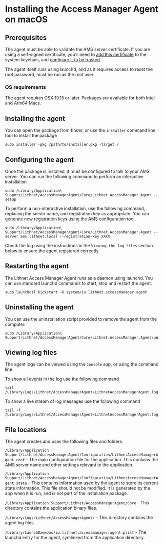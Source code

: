 # Installing the Access Manager Agent on macOS

## Prerequisites

The agent must be able to validate the AMS server certificate. If you are using a self-signed certificate, you'll need to [add this certificate](https://support.apple.com/en-au/guide/keychain-access/kyca2431/mac) to the system keychain, and [configure it to be trusted](https://support.apple.com/en-au/guide/keychain-access/kyca11871/mac).

The agent itself runs using launchd, and as it requires access to reset the root password, must be run as the root user.

### OS requirements

The agent requires OSX 10.15 or later. Packages are available for both Intel and Arm64 Macs.

## Installing the agent

You can open the package from finder, or use the `installer` command line tool to install the package

```shell
sudo installer -pkg /path/to/installer.pkg -target /
```

## Configuring the agent

Once the package is installed, it must be configured to talk to your AMS server. You can run the following command to perform an interactive installation

```shell
sudo /Library/Application\ Support/Lithnet/AccessManagerAgent/Core/Lithnet.AccessManager.Agent --setup
```

To perform a non-interactive installation, use the following command, replacing the server name, and registration key as appropriate. You can generate new registration keys using the AMS configuration tool.

```shell
sudo /Library/Application\ Support/Lithnet/AccessManagerAgent/Core/Lithnet.AccessManager.Agent --server ams.lithnet.local --registration-key XXXX
```

Check the log using the instructions in the `Viewing the log files` section below to ensure the agent registered correctly.

## Restarting the agent

The Lithnet Access Manager Agent runs as a daemon using launchd. You can use standard launchd commands to start, stop and restart the agent.

```shell
sudo launchctl kickstart -k system/io.lithnet.accessmanager.agent
```

## Uninstalling the agent

You can use the uninstallation script provided to remove the agent from the computer.

```shell
sudo /Library/Application\ Support/Lithnet/AccessManagerAgent/Core/Lithnet.AccessManager.Agent/uninstall.sh
```

## Viewing log files

The agent logs can be viewed using the `Console` app, or using the command line

To show all events in the log use the following command

```shell
tail /Library/Logs/Lithnet/AccessManagerAgent/LithnetAccessManagerAgent.log
```

To show a live stream of log messages use the following command

```shell
tail -f /Library/Logs/Lithnet/AccessManagerAgent/LithnetAccessManagerAgent.log
```

## File locations

The agent creates and uses the following files and folders.

`/Library/Application Support/Lithnet/AccessManagerAgent/Configuration/LithnetAccessManagerAgent.conf` - The main configuration file for the application. This contains the AMS server name and other settings relevant to the application.

`/Library/Application Support/Lithnet/AccessManagerAgent/Configuration/LithnetAccessManagerAgent.state` - This contains information used by the agent to store its current state information. This file should not be modified. It is generated by the app when it is run, and is not part of the installation package.

`/Library/Application Support/Lithnet/AccessManagerAgent/Core` - This directory contains the application binary files.

`/Library/Logs/Lithnet/AccessManagerAgent/` - This directory contains the agent log files.

`/Library/LaunchDaemons/io.lithnet.accessmanager.agent.plist` - The launchd entry for the agent, symlinked from the application directory.
